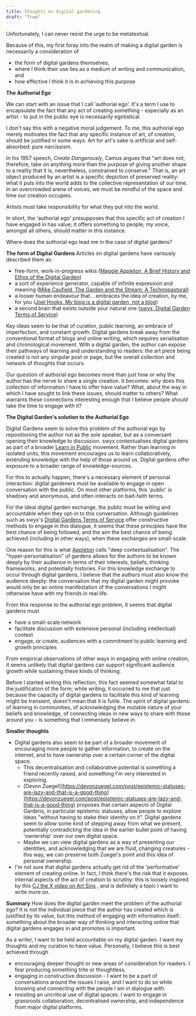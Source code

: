 ```yaml
---
title: thoughts on digital gardening
draft: "True"
---
```


Unfortunately, I can never resist the urge to be metatextual. 

Because of this, my first foray into the realm of making a digital garden is necessarily a consideration of
- the form of digital gardens themselves,
- where I think their use lies as a medium of writing and communication, and
- how effective I think it is in achieving this purpose

**The Authorial Ego**

We can start with an issue that I call 'authorial ego'. It's a term I use to encapsulate the fact that any act of creating something - especially as an artist - to put in the public eye is necessarily egotistical. 

I don't say this with a negative moral judgement. To me, this authorial ego merely motivates the fact that any specific instance of art, of creation, should be justified in some ways. Art for art's sake is artificial and self-absorbed: pure narcissism. 

In his 1957 speech, *Create Dangerously*, Camus argues that "art does not, therefore, take on anything more than the purpose of giving another shape to a reality that it is, nevertheless, constrained to conserve." That is, an art object produced by an artist is a specific depiction of preserved reality: what it puts into the world adds to the collective representation of our time. In an overcrowded arena of voices, we must be mindful of the space and time our creation occupies. 

Artists must take responsibility for what they put into the world. 

In short, the 'authorial ego' presupposes that this specific act of creation I have engaged in has value; it offers something to people; my voice, amongst all others, should matter in this instance. 

Where does the authorial ego lead me in the case of digital gardens? 

**The form of Digital Gardens**
Articles on digital gardens have variously described them as:
- free-form, work-in-progress wikis ([Maggie Appleton, A Brief History and Ethos of the Digital Garden](https://maggieappleton.com/garden-history))
- a sort of experience generator, capable of infinite expression and meaning ([Mike Caufield, The Garden and the Stream: A Technopastoral](https://hapgood.us/2015/10/17/the-garden-and-the-stream-a-technopastoral/))
- a looser human endeavour that... embraces the idea of creation, by me, for you ([Joel Hooks, My blog is a digital garden, not a blog](https://joelhooks.com/digital-garden))
- a second brain that exists outside your natural one ([swyx, Digital Garden Terms of Service](https://www.swyx.io/digital-garden-tos))

Key ideas seem to be that of curation, public learning, an embrace of imperfection, and constant growth. Digital gardens break away from the conventional format of blogs and online writing, which requires serialisation and chronological movement. With a digital garden, the author can expose their pathways of learning and understanding to readers: the art piece being created is not any singular post or page, but the overall collection and network of thoughts that occurs. 

Our question of authorial ego becomes more than just how or why the author has the nerve to share a single creation. It becomes: why does this collection of information I have to offer have value? What, about the way in which I have sought to link these issues, should matter to others? What warrants these connections interesting enough that I believe people _should_ take the time to engage with it?

**The Digital Garden's solution to the Authorial Ego**

Digital Gardens seem to solve this problem of the authorial ego by repositioning the author not as the sole speaker, but as a conversant opening their knowledge to discussion. swyx contextualises digital gardens as part of a broader [Learn in Public](https://www.swyx.io/learn-in-public) movement. Rather than learning in isolated units, this movement encourages us to learn collaboratively, extending knowledge with the help of those around us. Digital gardens offer exposure to a broader range of knowledge-sources.

For this to actually happen, there's a necessary element of personal interaction: digital gardeners must be available to engage in open conversation with the public. On most other platforms, this 'public' is shadowy and anonymous, and often interacts on bad-faith terms. 

For the ideal digital garden exchange, the public must be willing and accountable when they opt-in to this conversation. Although guidelines such as swyx's [Digital Gardens Terms of Service](https://www.swyx.io/digital-garden-tos) offer constructive methods to engage in this dialogue, it seems that these principles have the best chance of being followed, and the aim the best chance of being achieved (including in other ways), when these exchanges are small-scale.

One reason for this is what [Appleton](https://maggieappleton.com/garden-history) calls "deep contextualisation". The "hyper-personalisation" of gardens allows for the authors to be known deeply by their audience in terms of their interests, beliefs, thinking frameworks, and potentially histories. For this knowledge exchange to occur through digital gardens, I believe that the authors must also know the audience deeply: the conversation that my digital garden might provoke would only be an online manifestation of the conversations I might otherwise have with my friends in real life. 

From this response to the authorial ego problem, it seems that digital gardens must
- have a small-scale network
- facilitate discussion with extensive personal (including intellectual) context
- engage, or create, audiences with a commitment to public learning and growth principles

From empirical observations of other ways in engaging with online creation, it seems unlikely that digital gardens can support significant audience growth while sustaining these kinds of thinking. 

Before I started writing this reflection, this fact seemed somewhat fatal to the justification of the form; while writing, it occurred to me that just because the capacity of digital gardens to facilitate this kind of learning might be transient, doesn't mean that it is futile. The spirit of digital gardens: of learning in communities, of acknowledging the mutable nature of your beliefs and knowledge, of connecting ideas in new ways to share with those around you - is something that I immensely believe in. 

**Smaller thoughts**

- Digital gardens also seem to be part of a broader movement of encouraging more people to gather information, to create on the internet, and to have ownership over a certain corner of the digital space.
	- This decentralisation and collaborative potential is something a friend recently raised, and something I'm very interested in exploring.
	- [Devon Zuegel](https://devonzuegel.com/post/epistemic-statuses-are-lazy-and-that-is-a-good-thing](https://devonzuegel.com/post/epistemic-statuses-are-lazy-and-that-is-a-good-thing) proposes that certain aspects of Digital Gardens, in particular epistemic statuses, allow people to explore ideas "without having to stake their identity on it". Digital gardens seem to allow some kind of stepping away from what we present, potentially contradicting the idea in the earlier bullet point of having 'ownership' over our own digital space. 
	- Maybe we can view digital gardens as a way of presenting our identities, and acknowledging that we are fluid, changing creatures - this way, we can preserve both Zuegel's point and this idea of personal ownership. 
- I'm not sure that digital gardens actually get rid of the 'performative' element of creating online. In fact, I think there's the risk that it exposes internal aspects of the act of creation to scrutiny: this is loosely inspired by this [CJ the X video on Art Sins](https://www.youtube.com/watch?v=dMpJFbwR8OM) , and is definitely a topic I want to write more on. 

**Summary**
How does the digital garden meet the problem of the authorial ego? It is not the individual piece that the author has created which is justified by its value, but this method of engaging with information itself: something about the broader way of thinking and interacting online that digital gardens engages in and promotes is important.

As a writer, I want to be held accountable on my digital garden. I want my thoughts and my curation to have value. Personally, I believe this is best achieved through 
- encouraging deeper thought or new areas of consideration for readers. I fear producing something trite or thoughtless.
- engaging in constructive discussion - I want to be a part of conversations around the issues I raise, and I want to do so while knowing and connecting with the people I am in dialogue with. 
- resisting an uncritical use of digital spaces. I want to engage in grassroots collaboration, decentralised ownership, and independence from major digital platforms. 